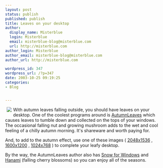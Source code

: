 ```yaml
---
layout: post
status: publish
published: publish
title: Leaves on your desktop
author:
  display_name: Misterblue
  login: Misterblue
  email: misterblue-blog@misterblue.com
  url: http://misterblue.com
author_login: Misterblue
author_email: misterblue-blog@misterblue.com
author_url: http://misterblue.com

wordpress_id: 347
wordpress_url: /?p=347
date: 2003-10-25 09:19:25
categories:
- Blog


---
```

<img src="http://misterblue.com/images/AutumnLeaves2-80.JPG" style="float: left; margin: 0px 5px 5px 5px;"/>
<p>
With autumn leaves falling outside, you should have leaves on your desktop.  One of the coolest programs around is
<a href="http://www.euronet.nl/~rja/AutumnLeaves/">AutumnLeaves</a>
which causes leaves to tumble down and collected on  the tops of your windows. 
The occasional falling nut and growing mushroom adds to the
wet and cool feeling of a chilly autumn morning.
It's shareware and worth paying for.
</p>
<p>
And, to add to the autumn effect, use one of 
these images (
<a href="http://misterblue.com/images/AutumnLeaves2.JPG">2048x1536</a>
,
<a href="http://misterblue.com/images/AutumnLeaves2-1600.JPG">1600x1200</a>
,
<a href="http://misterblue.com/images/AutumnLeaves2-1024.JPG">1024x768</a>
)
to complete your leafy desktop.
</p>
<p>
By the way, the AutumnLeaves author also has
<a href="http://www.euronet.nl/~rja/WinSnow/">Snow for Windows</a>
and
<a href="http://www.euronet.nl/~rja/Hanami/">Hanami</a>
(falling cherry blossoms)
so you can enjoy all of the seasons.
</p>

